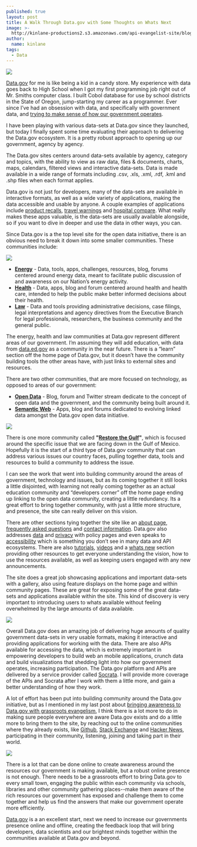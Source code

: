 ```yaml
---
published: true
layout: post
title: A Walk Through Data.gov with Some Thoughts on Whats Next
image: >-
  http://kinlane-productions2.s3.amazonaws.com/api-evangelist-site/blog/Datagov.png
author:
  name: kinlane
tags:
  - Data
---
```

[![](https://kinlane-productions2.s3.amazonaws.com/api-evangelist/data-gov/Datagov.png)](https://www.data.gov/)

[Data.gov](https://www.data.gov/) for me is like being a kid in a candy store. My experience with data goes back to High School when I got my first programming job right out of Mr. Smiths computer class. I built Cobol database for use by school districts in the State of Oregon, jump-starting my career as a programmer. Ever since I’ve had an obsession with data, and specifically with government data, and [trying to make sense of how our government operates](http://oregonbudget.laneworks.net/ "trying to make sense how government operates").

I have been playing with various data-sets at Data.gov since they launched, but today I finally spent some time evaluating their approach to delivering the Data.gov ecosystem. It is a pretty robust approach to opening up our government, agency by agency.

The Data.gov sites centers around data-sets available by agency, category and topics, with the ability to view as raw data, files & documents, charts, maps, calendars, filtered views and interactive data-sets. Data is made available in a wide range of formats including .csv, .xls, .xml, .rdf, .kml and .shp files when each format applies.

Data.gov is not just for developers, many of the data-sets are available in interactive formats, as well as a wide variety of applications, making the data accessible and usable by anyone. A couple examples of applications include [product recalls](https://explore.data.gov/Wholesale-and-Retail-Trade/All-Product-Recalls/ezdk-xtg7 "product recalls"), [travel warnings](https://explore.data.gov/National-Security-and-Veterans-Affairs/Travel-Warnings/hkvp-3krc "travel warnings") and [hospital compare](https://explore.data.gov/Social-Insurance-and-Human-Services/Hospital-Compare/g4a8-s9zu "hospital compare"). What really makes these apps valuable, is the data-sets are usually available alongside, so if you want to dive in deeper and use the data in other ways, you can.

Since Data.gov is a the top level site for the open data initiative, there is an obvious need to break it down into some smaller communities. These communities include:

[![](https://kinlane-productions2.s3.amazonaws.com/api-evangelist/data-gov/Energy-Data-Gov.png)](https://www.data.gov/communities/energy "Energy")

*   **[Energy](https://www.data.gov/communities/energy "Energy")** - Data, tools, apps, challenges, resources, blog, forums centered around energy data, meant to facilitate public discussion of and awareness on our Nation’s energy activity.
*   **[Health](https://www.data.gov/communities/health "Health")** - Data, apps, blog and forum centered around health and health care, intended to help the public make better informed decisions about their health.
*   **[Law](https://www.data.gov/communities/law "Law")** - Data and tools providing administrative decisions, case filings, legal interpretations and agency directives from the Executive Branch for legal professionals, researchers, the business community and the general public.

The energy, health and law communities at Data.gov represent different areas of our government. I’m assuming they will add education, with data from [data.ed.gov](http://data.ed.gov/ "data.ed.gov") as a community in the near future. There is a “learn” section off the home page of Data.gov, but it doesn’t have the community building tools the other areas have, with just links to external sites and resources.

There are two other communities, that are more focused on technology, as opposed to areas of our government:

*   **[Open Data](https://www.data.gov/communities/opendata "Open Data")** - Blog, forum and Twitter stream dedicate to the concept of open data and the government, and the community being built around it.
*   **[Semantic Web](https://www.data.gov/communities/semantic "Semantic Web")** - Apps, blog and forums dedicated to evolving linked data amongst the Data.gov open data initiative.

[![](https://kinlane-productions2.s3.amazonaws.com/api-evangelist/data-gov/Environmental-Compliance-Data.png)](https://explore.data.gov/Geography-and-Environment/EPA-Enforcement-and-Compliance-History-Online-ECHO/c8kh-iqih "Environmental and Compliance Data")

There is one more community called **"[Restore the Gulf](https://www.data.gov/restorethegulf "Restore the Gulf")"**, which is focused around the specific issue that we are facing down in the Gulf of Mexico. Hopefully it is the start of a third type of Data.gov community that can address various issues our country faces, pulling together data, tools and resources to build a community to address the issue.

I can see the work that went into building community around the areas of government, technology and issues, but as its coming together it still looks a little disjointed, with learning not really coming together as an actual education community and “developers corner” off the home page ending up linking to the open data community, creating a little redundancy. Its a great effort to bring together community, with just a little more structure, and presence, the site can really deliver on this vision.

There are other sections tying together the site like an [about page](https://www.data.gov/about "about page"), [frequently asked questions](https://www.data.gov/faq "frequently asked questions") and [contact information](https://www.data.gov/contact "contact information"). Data.gov also addresses [data](https://www.data.gov/datapolicy "data policy") and [privacy](https://www.data.gov/privacypolicy "privacy policy") with policy pages and even speaks to [accessibility](https://www.data.gov/accessibility "accessibility") which is something you don’t see in many data and API ecosystems. There are also [tutorials](https://www.data.gov/developers#TB_inline?height=200&width=400&inlineId=tb_external "tutorials"), [videos](https://www.data.gov/developers#TB_inline?height=200&width=400&inlineId=tb_external "videos") and a [whats new](https://www.data.gov/whatsnew "whats new") section providing other resources to get everyone understanding the vision, how to use the resources available, as well as keeping users engaged with any new announcements.

The site does a great job showcasing applications and important data-sets with a gallery, also using feature displays on the home page and within community pages. These are great for exposing some of the great data-sets and applications available within the site. This kind of discovery is very important to introducing users to whats available without feeling overwhelmed by the large amounts of data available.

![](https://kinlane-productions2.s3.amazonaws.com/api-evangelist/data-gov/Featured-Tool.png)

Overall Data.gov does an amazing job of delivering huge amounts of quality government data-sets in very usable formats, making it interactive and providing applications for working with the data. There are also APIs available for accessing the data, which is extremely important in empowering developers to build web an mobile applications, crunch data and build visualizations that shedding light into how our government operates, increasing participation. The Data.gov platform and APIs are delivered by a service provider called [Socrata](http://www.socrata.com/ "Socrata"). I will provide more coverage of the APIs and Socrata after I work with them a little more, and gain a better understanding of how they work.

A lot of effort has been put into building community around the Data.gov initiative, but as I mentioned in my last post about [bringing awareness to Data.gov with grassroots evangelism](/2011/10/24/bringing-awareness-to-data-gov-with-grassroots-evangelism/ "Bringing Awareness to Data.Gov with Grassroots Evangelism"), I think there is a lot more to do in making sure people everywhere are aware Data.gov exists and do a little more to bring them to the site, by reaching out to the online communities where they already exists, like [Github](https://github.com "Github"), [Stack Exchange](https://stackexchange.com/ "Stack Exchange") and [Hacker News](https://news.ycombinator.com/ "Hacker News"), participating in their community, listening, joining and taking part in their world.

![](https://kinlane-productions2.s3.amazonaws.com/api-evangelist/data-gov/digital-town-hall.png)

There is a lot that can be done online to create awareness around the resources our government is making available, but a robust online presence is not enough. There needs to be a grassroots effort to bring Data.gov to every small town, engaging the public within each community via schools, libraries and other community gathering places--make them aware of the rich resources our government has exposed and challenge them to come together and help us find the answers that make our government operate more efficiently.

[Data.gov](https://www.data.gov/) is a an excellent start, next we need to increase our governments presence online and offline, creating the feedback loop that will bring developers, data scientists and our brightest minds together within the communities available at Data.gov and beyond.